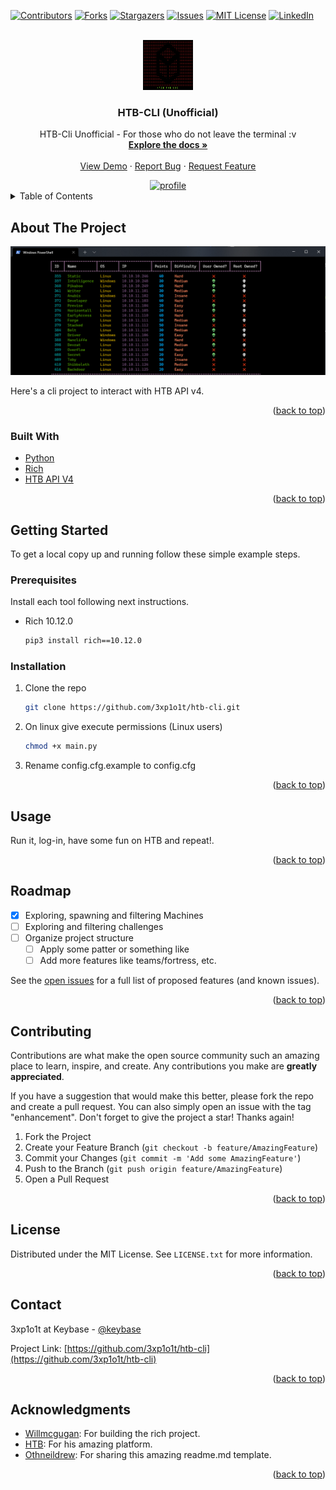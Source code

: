 <div id="top"></div>
<!--
*** Thanks for checking out the Best-README-Template. If you have a suggestion
*** that would make this better, please fork the repo and create a pull request
*** or simply open an issue with the tag "enhancement".
*** Don't forget to give the project a star!
*** Thanks again! Now go create something AMAZING! :D
-->



<!-- PROJECT SHIELDS -->
<!--
*** I'm using markdown "reference style" links for readability.
*** Reference links are enclosed in brackets [ ] instead of parentheses ( ).
*** See the bottom of this document for the declaration of the reference variables
*** for contributors-url, forks-url, etc. This is an optional, concise syntax you may use.
*** https://www.markdownguide.org/basic-syntax/#reference-style-links
-->
[![Contributors][contributors-shield]][contributors-url]
[![Forks][forks-shield]][forks-url]
[![Stargazers][stars-shield]][stars-url]
[![Issues][issues-shield]][issues-url]
[![MIT License][license-shield]][license-url]
[![LinkedIn][linkedin-shield]][linkedin-url]


<!-- PROJECT LOGO -->
<br />
<div align="center">
  <a href="https://github.com/3xp1o1t/htb-cli">
    <img src="images/logo.png" alt="Logo" width="80" height="80">
  </a>

<h3 align="center">HTB-CLI (Unofficial)</h3>

  <p align="center">
   HTB-Cli Unofficial - For those who do not leave the terminal :v 
    <br />
    <a href="https://github.com/3xp1o1t/htb-cli"><strong>Explore the docs »</strong></a>
    <br />
    <br />
    <a href="https://github.com/3xp1o1t/htb-cli">View Demo</a>
    ·
    <a href="https://github.com/3xp1o1t/htb-cli/issues">Report Bug</a>
    ·
    <a href="https://github.com/3xp1o1t/htb-cli/issues">Request Feature</a>
  </p>
</div>

<div align="center">
  <a href="https://github.com/3xp1o1t/htb-cli">
    <img src="https://www.hackthebox.eu/badge/image/153014" alt="profile" >
  </a>
</div>

<!-- TABLE OF CONTENTS -->
<details>
  <summary>Table of Contents</summary>
  <ol>
    <li>
      <a href="#about-the-project">About The Project</a>
      <ul>
        <li><a href="#built-with">Built With</a></li>
      </ul>
    </li>
    <li>
      <a href="#getting-started">Getting Started</a>
      <ul>
        <li><a href="#prerequisites">Prerequisites</a></li>
        <li><a href="#installation">Installation</a></li>
      </ul>
    </li>
    <li><a href="#usage">Usage</a></li>
    <li><a href="#roadmap">Roadmap</a></li>
    <li><a href="#contributing">Contributing</a></li>
    <li><a href="#license">License</a></li>
    <li><a href="#contact">Contact</a></li>
    <li><a href="#acknowledgments">Acknowledgments</a></li>
  </ol>
</details>



<!-- ABOUT THE PROJECT -->
## About The Project

[![Product Name Screen Shot][product-screenshot]](https://3xp1o1t.github.io/)

Here's a cli project to interact with HTB API v4.

<p align="right">(<a href="#top">back to top</a>)</p>



### Built With

* [Python](https://www.python.org/)
* [Rich](https://github.com/willmcgugan/rich)
* [HTB API V4](https://www.hackthebox.com/)

<p align="right">(<a href="#top">back to top</a>)</p>



<!-- GETTING STARTED -->
## Getting Started

To get a local copy up and running follow these simple example steps.

### Prerequisites

Install each tool following next instructions.

* Rich 10.12.0
  ```sh
  pip3 install rich==10.12.0
  ```

### Installation

1. Clone the repo
   ```sh
   git clone https://github.com/3xp1o1t/htb-cli.git
   ```
2. On linux give execute permissions (Linux users)
   ```sh
   chmod +x main.py
   ```
3. Rename config.cfg.example to config.cfg

<p align="right">(<a href="#top">back to top</a>)</p>



<!-- USAGE EXAMPLES -->
## Usage

Run it, log-in, have some fun on HTB and repeat!.

<p align="right">(<a href="#top">back to top</a>)</p>



<!-- ROADMAP -->
## Roadmap

- [x] Exploring, spawning and filtering Machines
- [ ] Exploring and filtering challenges
- [ ] Organize project structure
    - [ ] Apply some patter or something like
    - [ ] Add more features like teams/fortress, etc.

See the [open issues](https://github.com/3xp1o1t/htb-cli/issues) for a full list of proposed features (and known issues).

<p align="right">(<a href="#top">back to top</a>)</p>



<!-- CONTRIBUTING -->
## Contributing

Contributions are what make the open source community such an amazing place to learn, inspire, and create. Any contributions you make are **greatly appreciated**.

If you have a suggestion that would make this better, please fork the repo and create a pull request. You can also simply open an issue with the tag "enhancement".
Don't forget to give the project a star! Thanks again!

1. Fork the Project
2. Create your Feature Branch (`git checkout -b feature/AmazingFeature`)
3. Commit your Changes (`git commit -m 'Add some AmazingFeature'`)
4. Push to the Branch (`git push origin feature/AmazingFeature`)
5. Open a Pull Request

<p align="right">(<a href="#top">back to top</a>)</p>



<!-- LICENSE -->
## License

Distributed under the MIT License. See `LICENSE.txt` for more information.

<p align="right">(<a href="#top">back to top</a>)</p>



<!-- CONTACT -->
## Contact

<!--Your Name - [@twitter_handle](https://twitter.com/twitter_handle) - email@email_client.com -->
3xp1o1t at Keybase - [@keybase](https://keybase.io/3xp1o1t) 

Project Link: [https://github.com/3xp1o1t/htb-cli](https://github.com/3xp1o1t/htb-cli)

<p align="right">(<a href="#top">back to top</a>)</p>



<!-- ACKNOWLEDGMENTS -->
## Acknowledgments

* [Willmcgugan](https://github.com/willmcgugan): For building the rich project.
* [HTB](https://www.hackthebox.com/): For his amazing platform.
* [Othneildrew](https://github.com/othneildrew): For sharing this amazing readme.md template.

<p align="right">(<a href="#top">back to top</a>)</p>



<!-- MARKDOWN LINKS & IMAGES -->
<!-- https://www.markdownguide.org/basic-syntax/#reference-style-links -->
[contributors-shield]: https://img.shields.io/github/contributors/3xp1o1t/htb-cli.svg?style=for-the-badge
[contributors-url]: https://github.com/3xp1o1t/htb-cli/graphs/contributors
[forks-shield]: https://img.shields.io/github/forks/3xp1o1t/htb-cli.svg?style=for-the-badge
[forks-url]: https://github.com/3xp1o1t/htb-cli/network/members
[stars-shield]: https://img.shields.io/github/stars/3xp1o1t/htb-cli.svg?style=for-the-badge
[stars-url]: https://github.com/3xp1o1t/htb-cli/stargazers
[issues-shield]: https://img.shields.io/github/issues/3xp1o1t/htb-cli.svg?style=for-the-badge
[issues-url]: https://github.com/3xp1o1t/htb-cli/issues
[license-shield]: https://img.shields.io/github/license/3xp1o1t/htb-cli.svg?style=for-the-badge
[license-url]: https://github.com/3xp1o1t/htb-cli/blob/master/LICENSE.txt
[linkedin-shield]: https://img.shields.io/badge/-LinkedIn-black.svg?style=for-the-badge&logo=linkedin&colorB=555
[linkedin-url]: https://linkedin.com/in/jesus-montiel
[product-screenshot]: images/screenshot.png